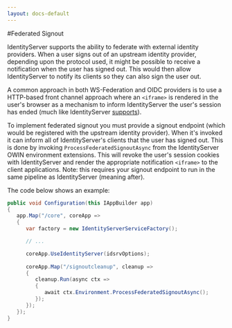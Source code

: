 ```yaml
---
layout: docs-default
---
```


#Federated Signout

IdentityServer supports the ability to federate with external identity providers. When a user signs out of an upstream identity provider, depending upon the protocol used, it might be possible to receive a notification when the user has signed out. This would then allow IdentityServer to notify its clients so they can also sign the user out.

A common approach in both WS-Federation and OIDC providers is to use a HTTP-based front channel approach where an `<iframe>` is rendered in the user's browser as a mechanism to inform IdentityServer the user's session has ended (much like IdentityServer [supports](signout-http.html)).

To implement federated signout you must provide a signout endpoint (which would be registered with the upstream identity provider). When it's invoked it can inform all of IdentityServer's clients that the user has signed out. This is done by invoking `ProcessFederatedSignoutAsync` from the IdentityServer OWIN environment extensions. This will revoke the user's session cookies with IdentityServer and render the appropriate notification `<iframe>` to the client applications. Note: this requires your signout endpoint to run in the same pipeline as IdentityServer (meaning after).

The code below shows an example:

```csharp
public void Configuration(this IAppBuilder app)
{
   app.Map("/core", coreApp =>
   {
      var factory = new IdentityServerServiceFactory();

      // ...

      coreApp.UseIdentityServer(idsrvOptions);
      
      coreApp.Map("/signoutcleanup", cleanup =>
      {
         cleanup.Run(async ctx =>
         {
            await ctx.Environment.ProcessFederatedSignoutAsync();
         });
      });
   });
}
```

